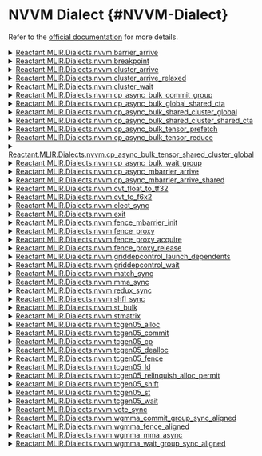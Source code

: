 


# NVVM Dialect {#NVVM-Dialect}

Refer to the [official documentation](https://mlir.llvm.org/docs/Dialects/NVVMDialect/) for more details.
<details class='jldocstring custom-block' >
<summary><a id='Reactant.MLIR.Dialects.nvvm.barrier_arrive' href='#Reactant.MLIR.Dialects.nvvm.barrier_arrive'><span class="jlbinding">Reactant.MLIR.Dialects.nvvm.barrier_arrive</span></a> <Badge type="info" class="jlObjectType jlFunction" text="Function" /></summary>



`barrier_arrive`

Thread that executes this op announces their arrival at the barrier with  given id and continue their execution.

The default barrier id is 0 that is similar to `nvvm.barrier` Op. When  `barrierId` is not present, the default barrier id is used. 

[For more information, see PTX ISA](https://docs.nvidia.com/cuda/parallel-thread-execution/index.html#parallel-synchronization-and-communication-instructions-bar)


<Badge type="info" class="source-link" text="source"><a href="https://github.com/EnzymeAD/Reactant.jl/blob/c1a1e1dc3b6985fead24f05e7d04139ed0a37df0/src/mlir/Dialects/Nvvm.jl#L35-L45" target="_blank" rel="noreferrer">source</a></Badge>

</details>

<details class='jldocstring custom-block' >
<summary><a id='Reactant.MLIR.Dialects.nvvm.breakpoint-Tuple{}' href='#Reactant.MLIR.Dialects.nvvm.breakpoint-Tuple{}'><span class="jlbinding">Reactant.MLIR.Dialects.nvvm.breakpoint</span></a> <Badge type="info" class="jlObjectType jlMethod" text="Method" /></summary>



`breakpoint`

Breakpoint suspends execution of the program for debugging. [For more information, see PTX ISA](https://docs.nvidia.com/cuda/parallel-thread-execution/index.html#miscellaneous-instructions-brkpt)


<Badge type="info" class="source-link" text="source"><a href="https://github.com/EnzymeAD/Reactant.jl/blob/c1a1e1dc3b6985fead24f05e7d04139ed0a37df0/src/mlir/Dialects/Nvvm.jl#L282-L287" target="_blank" rel="noreferrer">source</a></Badge>

</details>

<details class='jldocstring custom-block' >
<summary><a id='Reactant.MLIR.Dialects.nvvm.cluster_arrive-Tuple{}' href='#Reactant.MLIR.Dialects.nvvm.cluster_arrive-Tuple{}'><span class="jlbinding">Reactant.MLIR.Dialects.nvvm.cluster_arrive</span></a> <Badge type="info" class="jlObjectType jlMethod" text="Method" /></summary>



`cluster_arrive`

The `cluster.arrive` can be used by the threads within the cluster for synchronization and communication. The `cluster.arrive` instruction marks the warps&#39; arrival at the barrier without causing the executing thread to wait for other participating threads.

The `aligned` attribute, when provided, generates the .aligned version of the PTX instruction.

[For more information, see PTX ISA](https://docs.nvidia.com/cuda/parallel-thread-execution/index.html#parallel-synchronization-and-communication-instructions-barrier-cluster)


<Badge type="info" class="source-link" text="source"><a href="https://github.com/EnzymeAD/Reactant.jl/blob/c1a1e1dc3b6985fead24f05e7d04139ed0a37df0/src/mlir/Dialects/Nvvm.jl#L376-L386" target="_blank" rel="noreferrer">source</a></Badge>

</details>

<details class='jldocstring custom-block' >
<summary><a id='Reactant.MLIR.Dialects.nvvm.cluster_arrive_relaxed-Tuple{}' href='#Reactant.MLIR.Dialects.nvvm.cluster_arrive_relaxed-Tuple{}'><span class="jlbinding">Reactant.MLIR.Dialects.nvvm.cluster_arrive_relaxed</span></a> <Badge type="info" class="jlObjectType jlMethod" text="Method" /></summary>



`cluster_arrive_relaxed`

The `cluster.arrive` can be used by the threads within the cluster for synchronization and communication. The `cluster.arrive` instruction marks the warps&#39; arrival at the barrier without causing the executing thread to wait for other participating threads.

The `aligned` attribute, when provided, generates the .aligned version of the PTX instruction. The .relaxed qualifier on `cluster.arrive` specifies that there are no memory ordering and visibility guarantees provided for the memory accesses performed prior to `cluster.arrive`.

[For more information, see PTX ISA](https://docs.nvidia.com/cuda/parallel-thread-execution/index.html#parallel-synchronization-and-communication-instructions-barrier-cluster)


<Badge type="info" class="source-link" text="source"><a href="https://github.com/EnzymeAD/Reactant.jl/blob/c1a1e1dc3b6985fead24f05e7d04139ed0a37df0/src/mlir/Dialects/Nvvm.jl#L407-L420" target="_blank" rel="noreferrer">source</a></Badge>

</details>

<details class='jldocstring custom-block' >
<summary><a id='Reactant.MLIR.Dialects.nvvm.cluster_wait-Tuple{}' href='#Reactant.MLIR.Dialects.nvvm.cluster_wait-Tuple{}'><span class="jlbinding">Reactant.MLIR.Dialects.nvvm.cluster_wait</span></a> <Badge type="info" class="jlObjectType jlMethod" text="Method" /></summary>



`cluster_wait`

The `cluster.wait` causes the executing thread to wait for all non-exited threads of the cluster to perform `cluster.arrive`. The `aligned` attribute, when provided, generates the .aligned version of the PTX instruction.

[For more information, see PTX ISA](https://docs.nvidia.com/cuda/parallel-thread-execution/index.html#parallel-synchronization-and-communication-instructions-barrier-cluster)


<Badge type="info" class="source-link" text="source"><a href="https://github.com/EnzymeAD/Reactant.jl/blob/c1a1e1dc3b6985fead24f05e7d04139ed0a37df0/src/mlir/Dialects/Nvvm.jl#L661-L669" target="_blank" rel="noreferrer">source</a></Badge>

</details>

<details class='jldocstring custom-block' >
<summary><a id='Reactant.MLIR.Dialects.nvvm.cp_async_bulk_commit_group-Tuple{}' href='#Reactant.MLIR.Dialects.nvvm.cp_async_bulk_commit_group-Tuple{}'><span class="jlbinding">Reactant.MLIR.Dialects.nvvm.cp_async_bulk_commit_group</span></a> <Badge type="info" class="jlObjectType jlMethod" text="Method" /></summary>



`cp_async_bulk_commit_group`

This Op commits all prior initiated but uncommitted cp.async.bulk instructions into a cp.async.bulk-group.

[For more information, see PTX ISA](https://docs.nvidia.com/cuda/parallel-thread-execution/index.html#data-movement-and-conversion-instructions-cp-async-bulk-commit-group)


<Badge type="info" class="source-link" text="source"><a href="https://github.com/EnzymeAD/Reactant.jl/blob/c1a1e1dc3b6985fead24f05e7d04139ed0a37df0/src/mlir/Dialects/Nvvm.jl#L690-L697" target="_blank" rel="noreferrer">source</a></Badge>

</details>

<details class='jldocstring custom-block' >
<summary><a id='Reactant.MLIR.Dialects.nvvm.cp_async_bulk_global_shared_cta' href='#Reactant.MLIR.Dialects.nvvm.cp_async_bulk_global_shared_cta'><span class="jlbinding">Reactant.MLIR.Dialects.nvvm.cp_async_bulk_global_shared_cta</span></a> <Badge type="info" class="jlObjectType jlFunction" text="Function" /></summary>



`cp_async_bulk_global_shared_cta`

Initiates an asynchronous copy operation from Shared CTA memory to global memory.

The `l2CacheHint` operand is optional, and it is used to specify cache eviction policy that may be used during the memory access.

[For more information, see PTX ISA](https://docs.nvidia.com/cuda/parallel-thread-execution/index.html#data-movement-and-conversion-instructions-cp-async-bulk)


<Badge type="info" class="source-link" text="source"><a href="https://github.com/EnzymeAD/Reactant.jl/blob/c1a1e1dc3b6985fead24f05e7d04139ed0a37df0/src/mlir/Dialects/Nvvm.jl#L776-L786" target="_blank" rel="noreferrer">source</a></Badge>

</details>

<details class='jldocstring custom-block' >
<summary><a id='Reactant.MLIR.Dialects.nvvm.cp_async_bulk_shared_cluster_global' href='#Reactant.MLIR.Dialects.nvvm.cp_async_bulk_shared_cluster_global'><span class="jlbinding">Reactant.MLIR.Dialects.nvvm.cp_async_bulk_shared_cluster_global</span></a> <Badge type="info" class="jlObjectType jlFunction" text="Function" /></summary>



`cp_async_bulk_shared_cluster_global`

Initiates an asynchronous copy operation from global memory to cluster&#39;s shared memory.

The `multicastMask` operand is optional. When it is present, the Op copies data from global memory to shared memory of multiple CTAs in the cluster. Operand `multicastMask` specifies the destination CTAs in the cluster such that each bit position in the 16-bit `multicastMask` operand corresponds to the `nvvm.read.ptx.sreg.ctaid` of the destination CTA.

The `l2CacheHint` operand is optional, and it is used to specify cache eviction policy that may be used during the memory access.

[For more information, see PTX ISA](https://docs.nvidia.com/cuda/parallel-thread-execution/index.html#data-movement-and-conversion-instructions-cp-async-bulk)


<Badge type="info" class="source-link" text="source"><a href="https://github.com/EnzymeAD/Reactant.jl/blob/c1a1e1dc3b6985fead24f05e7d04139ed0a37df0/src/mlir/Dialects/Nvvm.jl#L717-L733" target="_blank" rel="noreferrer">source</a></Badge>

</details>

<details class='jldocstring custom-block' >
<summary><a id='Reactant.MLIR.Dialects.nvvm.cp_async_bulk_shared_cluster_shared_cta-NTuple{4, Reactant.MLIR.IR.Value}' href='#Reactant.MLIR.Dialects.nvvm.cp_async_bulk_shared_cluster_shared_cta-NTuple{4, Reactant.MLIR.IR.Value}'><span class="jlbinding">Reactant.MLIR.Dialects.nvvm.cp_async_bulk_shared_cluster_shared_cta</span></a> <Badge type="info" class="jlObjectType jlMethod" text="Method" /></summary>



`cp_async_bulk_shared_cluster_shared_cta`

Initiates an asynchronous copy operation from Shared CTA memory to Shared cluster memory.

[For more information, see PTX ISA](https://docs.nvidia.com/cuda/parallel-thread-execution/index.html#data-movement-and-conversion-instructions-cp-async-bulk)


<Badge type="info" class="source-link" text="source"><a href="https://github.com/EnzymeAD/Reactant.jl/blob/c1a1e1dc3b6985fead24f05e7d04139ed0a37df0/src/mlir/Dialects/Nvvm.jl#L813-L820" target="_blank" rel="noreferrer">source</a></Badge>

</details>

<details class='jldocstring custom-block' >
<summary><a id='Reactant.MLIR.Dialects.nvvm.cp_async_bulk_tensor_prefetch' href='#Reactant.MLIR.Dialects.nvvm.cp_async_bulk_tensor_prefetch'><span class="jlbinding">Reactant.MLIR.Dialects.nvvm.cp_async_bulk_tensor_prefetch</span></a> <Badge type="info" class="jlObjectType jlFunction" text="Function" /></summary>



`cp_async_bulk_tensor_prefetch`

Initiates an asynchronous prefetch operation on the tensor data from global memory to L2 cache.

The Op has two modes:
1. Tiled Mode: It&#39;s the default mode. The source multi-dimensional tensor
  

layout is preserved at the destination.
1. Im2col Mode: This mode is used when `im2colOffsets` operands are present.
  

the elements in the Bounding Box of the source tensor are rearranged into columns at the destination. In this mode, the tensor has to be at least 3-dimensional.

The `l2CacheHint` operand is optional, and it is used to specify cache eviction policy that may be used during the memory access.

[For more information, see PTX ISA](https://docs.nvidia.com/cuda/parallel-thread-execution/index.html#data-movement-and-conversion-instructions-cp-async-bulk-prefetch-tensor)


<Badge type="info" class="source-link" text="source"><a href="https://github.com/EnzymeAD/Reactant.jl/blob/c1a1e1dc3b6985fead24f05e7d04139ed0a37df0/src/mlir/Dialects/Nvvm.jl#L919-L938" target="_blank" rel="noreferrer">source</a></Badge>

</details>

<details class='jldocstring custom-block' >
<summary><a id='Reactant.MLIR.Dialects.nvvm.cp_async_bulk_tensor_reduce' href='#Reactant.MLIR.Dialects.nvvm.cp_async_bulk_tensor_reduce'><span class="jlbinding">Reactant.MLIR.Dialects.nvvm.cp_async_bulk_tensor_reduce</span></a> <Badge type="info" class="jlObjectType jlFunction" text="Function" /></summary>



`cp_async_bulk_tensor_reduce`

Initiates an asynchronous reduction operation of tensor data in global memory with tensor data in shared memory.

The `mode` attribute indicates whether the copy mode is tile or im2col. The `redOp` attribute specifies the reduction operations applied. The supported reduction operations are: {add, min, max, inc, dec, and, or, xor}

The `l2CacheHint` operand is optional, and it is used to specify cache eviction policy that may be used during the memory access.

[For more information, see PTX ISA](https://docs.nvidia.com/cuda/parallel-thread-execution/index.html#data-movement-and-conversion-instructions-cp-reduce-async-bulk-tensor)


<Badge type="info" class="source-link" text="source"><a href="https://github.com/EnzymeAD/Reactant.jl/blob/c1a1e1dc3b6985fead24f05e7d04139ed0a37df0/src/mlir/Dialects/Nvvm.jl#L971-L986" target="_blank" rel="noreferrer">source</a></Badge>

</details>

<details class='jldocstring custom-block' >
<summary><a id='Reactant.MLIR.Dialects.nvvm.cp_async_bulk_tensor_shared_cluster_global' href='#Reactant.MLIR.Dialects.nvvm.cp_async_bulk_tensor_shared_cluster_global'><span class="jlbinding">Reactant.MLIR.Dialects.nvvm.cp_async_bulk_tensor_shared_cluster_global</span></a> <Badge type="info" class="jlObjectType jlFunction" text="Function" /></summary>



`cp_async_bulk_tensor_shared_cluster_global`

Initiates an asynchronous copy operation on the tensor data from global  memory to shared memory. 

The Op operates has two load modes:
1. Tiled Mode: It&#39;s the default mode. The source multi-dimensional tensor 
  

layout is preserved at the destination. 
1. Im2col Mode: This mode is used when `im2colOffsets` operands are present.
  

the elements in the Bounding Box of the source tensor are rearranged into columns at the destination. In this mode, the tensor has to be at least  3-dimensional. 

The `multicastMask` operand is optional. When it is present, the Op copies data from global memory to shared memory of multiple CTAs in the cluster. Operand `multicastMask` specifies the destination CTAs in the cluster such  that each bit position in the 16-bit `multicastMask` operand corresponds to the `nvvm.read.ptx.sreg.ctaid` of the destination CTA.     

The `l2CacheHint` operand is optional, and it is used to specify cache  eviction policy that may be used during the memory access.

[For more information, see PTX ISA](https://docs.nvidia.com/cuda/parallel-thread-execution/index.html#data-movement-and-conversion-instructions-cp-async-bulk-tensor)


<Badge type="info" class="source-link" text="source"><a href="https://github.com/EnzymeAD/Reactant.jl/blob/c1a1e1dc3b6985fead24f05e7d04139ed0a37df0/src/mlir/Dialects/Nvvm.jl#L842-L867" target="_blank" rel="noreferrer">source</a></Badge>

</details>

<details class='jldocstring custom-block' >
<summary><a id='Reactant.MLIR.Dialects.nvvm.cp_async_bulk_wait_group-Tuple{}' href='#Reactant.MLIR.Dialects.nvvm.cp_async_bulk_wait_group-Tuple{}'><span class="jlbinding">Reactant.MLIR.Dialects.nvvm.cp_async_bulk_wait_group</span></a> <Badge type="info" class="jlObjectType jlMethod" text="Method" /></summary>



`cp_async_bulk_wait_group`

Op waits for completion of the most recent bulk async-groups.

The `$group` operand tells waiting has to be done until for $group or fewer of the most recent bulk async-groups. If `$group` is 0, the op wait until  all the most recent bulk async-groups have completed.

The `$read` indicates that the waiting has to be done until all the bulk  async operations in the specified bulk async-group have completed reading  from their source locations.

[For more information, see PTX ISA](https://docs.nvidia.com/cuda/parallel-thread-execution/index.html#data-movement-and-conversion-instructions-cp-async-bulk-wait-group)


<Badge type="info" class="source-link" text="source"><a href="https://github.com/EnzymeAD/Reactant.jl/blob/c1a1e1dc3b6985fead24f05e7d04139ed0a37df0/src/mlir/Dialects/Nvvm.jl#L1050-L1064" target="_blank" rel="noreferrer">source</a></Badge>

</details>

<details class='jldocstring custom-block' >
<summary><a id='Reactant.MLIR.Dialects.nvvm.cp_async_mbarrier_arrive-Tuple{Reactant.MLIR.IR.Value}' href='#Reactant.MLIR.Dialects.nvvm.cp_async_mbarrier_arrive-Tuple{Reactant.MLIR.IR.Value}'><span class="jlbinding">Reactant.MLIR.Dialects.nvvm.cp_async_mbarrier_arrive</span></a> <Badge type="info" class="jlObjectType jlMethod" text="Method" /></summary>



`cp_async_mbarrier_arrive`

The `cp.async.mbarrier.arrive` Op makes the mbarrier object track all prior cp.async operations initiated by the executing thread. The `addr` operand specifies the address of the mbarrier object in generic address space. The `noinc` attr impacts how the mbarrier&#39;s state is updated.

[For more information, see PTX ISA](https://docs.nvidia.com/cuda/parallel-thread-execution/index.html#parallel-synchronization-and-communication-instructions-cp-async-mbarrier-arrive)


<Badge type="info" class="source-link" text="source"><a href="https://github.com/EnzymeAD/Reactant.jl/blob/c1a1e1dc3b6985fead24f05e7d04139ed0a37df0/src/mlir/Dialects/Nvvm.jl#L1104-L1114" target="_blank" rel="noreferrer">source</a></Badge>

</details>

<details class='jldocstring custom-block' >
<summary><a id='Reactant.MLIR.Dialects.nvvm.cp_async_mbarrier_arrive_shared-Tuple{Reactant.MLIR.IR.Value}' href='#Reactant.MLIR.Dialects.nvvm.cp_async_mbarrier_arrive_shared-Tuple{Reactant.MLIR.IR.Value}'><span class="jlbinding">Reactant.MLIR.Dialects.nvvm.cp_async_mbarrier_arrive_shared</span></a> <Badge type="info" class="jlObjectType jlMethod" text="Method" /></summary>



`cp_async_mbarrier_arrive_shared`

The `cp.async.mbarrier.arrive.shared` Op makes the mbarrier object track all prior cp.async operations initiated by the executing thread. The `addr` operand specifies the address of the mbarrier object in shared memory. The `noinc` attr impacts how the mbarrier&#39;s state is updated. 

[For more information, see PTX ISA](https://docs.nvidia.com/cuda/parallel-thread-execution/index.html#parallel-synchronization-and-communication-instructions-cp-async-mbarrier-arrive)


<Badge type="info" class="source-link" text="source"><a href="https://github.com/EnzymeAD/Reactant.jl/blob/c1a1e1dc3b6985fead24f05e7d04139ed0a37df0/src/mlir/Dialects/Nvvm.jl#L1135-L1145" target="_blank" rel="noreferrer">source</a></Badge>

</details>

<details class='jldocstring custom-block' >
<summary><a id='Reactant.MLIR.Dialects.nvvm.cvt_float_to_tf32-Tuple{Reactant.MLIR.IR.Value}' href='#Reactant.MLIR.Dialects.nvvm.cvt_float_to_tf32-Tuple{Reactant.MLIR.IR.Value}'><span class="jlbinding">Reactant.MLIR.Dialects.nvvm.cvt_float_to_tf32</span></a> <Badge type="info" class="jlObjectType jlMethod" text="Method" /></summary>



`cvt_float_to_tf32`

This Op converts the given f32 input to tf32. The result `res` is represented as an i32 type. The `relu` attribute, when set, lowers to the &#39;.relu&#39; variant of the cvt instruction. The `rnd` and `sat` attributes specify the the rounding and saturation modes respectively.

[For more information, see PTX ISA](https://docs.nvidia.com/cuda/parallel-thread-execution/index.html#data-movement-and-conversion-instructions-cvt)


<Badge type="info" class="source-link" text="source"><a href="https://github.com/EnzymeAD/Reactant.jl/blob/c1a1e1dc3b6985fead24f05e7d04139ed0a37df0/src/mlir/Dialects/Nvvm.jl#L1214-L1224" target="_blank" rel="noreferrer">source</a></Badge>

</details>

<details class='jldocstring custom-block' >
<summary><a id='Reactant.MLIR.Dialects.nvvm.cvt_to_f6x2-Tuple{Reactant.MLIR.IR.Value, Reactant.MLIR.IR.Value}' href='#Reactant.MLIR.Dialects.nvvm.cvt_to_f6x2-Tuple{Reactant.MLIR.IR.Value, Reactant.MLIR.IR.Value}'><span class="jlbinding">Reactant.MLIR.Dialects.nvvm.cvt_to_f6x2</span></a> <Badge type="info" class="jlObjectType jlMethod" text="Method" /></summary>



`cvt_to_f6x2`

This Op converts each of the given float inputs to the specified fp6 type. The result `dst` is represented either as an i16 type or as a vector of two i8 types. If `dst` is returned as an i16 type, the converted values are packed such  that the value converted from `a` is stored in the upper 8 bits of `dst`  with 2 MSB bits padded with zeros and the value converted from `b` is  stored in the lower 8 bits of `dst` with 2 MSB bits padded with zeros. If `dst` is returned as a vector type, each converted value is stored as an  i8 element in the vector. The `relu` attribute, when set, lowers to the &#39;.relu&#39; variant of the cvt instruction.

[For more information, see PTX ISA](https://docs.nvidia.com/cuda/parallel-thread-execution/index.html#data-movement-and-conversion-instructions-cvt)


<Badge type="info" class="source-link" text="source"><a href="https://github.com/EnzymeAD/Reactant.jl/blob/c1a1e1dc3b6985fead24f05e7d04139ed0a37df0/src/mlir/Dialects/Nvvm.jl#L1249-L1265" target="_blank" rel="noreferrer">source</a></Badge>

</details>

<details class='jldocstring custom-block' >
<summary><a id='Reactant.MLIR.Dialects.nvvm.elect_sync-Tuple{}' href='#Reactant.MLIR.Dialects.nvvm.elect_sync-Tuple{}'><span class="jlbinding">Reactant.MLIR.Dialects.nvvm.elect_sync</span></a> <Badge type="info" class="jlObjectType jlMethod" text="Method" /></summary>



`elect_sync`

The `elect.sync` instruction elects one predicated active leader thread from among a set of threads specified in membermask. The membermask is set to `0xFFFFFFFF` for the current version of this Op. The predicate result is set to `True` for the leader thread, and `False` for all other threads.

[For more information, see PTX ISA](https://docs.nvidia.com/cuda/parallel-thread-execution/index.html#parallel-synchronization-and-communication-instructions-elect-sync)


<Badge type="info" class="source-link" text="source"><a href="https://github.com/EnzymeAD/Reactant.jl/blob/c1a1e1dc3b6985fead24f05e7d04139ed0a37df0/src/mlir/Dialects/Nvvm.jl#L1288-L1298" target="_blank" rel="noreferrer">source</a></Badge>

</details>

<details class='jldocstring custom-block' >
<summary><a id='Reactant.MLIR.Dialects.nvvm.exit-Tuple{}' href='#Reactant.MLIR.Dialects.nvvm.exit-Tuple{}'><span class="jlbinding">Reactant.MLIR.Dialects.nvvm.exit</span></a> <Badge type="info" class="jlObjectType jlMethod" text="Method" /></summary>



`exit`

Ends execution of a thread. [For more information, see PTX ISA](https://docs.nvidia.com/cuda/parallel-thread-execution/index.html#control-flow-instructions-exit)


<Badge type="info" class="source-link" text="source"><a href="https://github.com/EnzymeAD/Reactant.jl/blob/c1a1e1dc3b6985fead24f05e7d04139ed0a37df0/src/mlir/Dialects/Nvvm.jl#L1926-L1931" target="_blank" rel="noreferrer">source</a></Badge>

</details>

<details class='jldocstring custom-block' >
<summary><a id='Reactant.MLIR.Dialects.nvvm.fence_mbarrier_init-Tuple{}' href='#Reactant.MLIR.Dialects.nvvm.fence_mbarrier_init-Tuple{}'><span class="jlbinding">Reactant.MLIR.Dialects.nvvm.fence_mbarrier_init</span></a> <Badge type="info" class="jlObjectType jlMethod" text="Method" /></summary>



`fence_mbarrier_init`

Fence operation that applies on the prior nvvm.mbarrier.init

[For more information, see PTX ISA](https://docs.nvidia.com/cuda/parallel-thread-execution/index.html#parallel-synchronization-and-communication-instructions-membar)


<Badge type="info" class="source-link" text="source"><a href="https://github.com/EnzymeAD/Reactant.jl/blob/c1a1e1dc3b6985fead24f05e7d04139ed0a37df0/src/mlir/Dialects/Nvvm.jl#L1951-L1957" target="_blank" rel="noreferrer">source</a></Badge>

</details>

<details class='jldocstring custom-block' >
<summary><a id='Reactant.MLIR.Dialects.nvvm.fence_proxy-Tuple{}' href='#Reactant.MLIR.Dialects.nvvm.fence_proxy-Tuple{}'><span class="jlbinding">Reactant.MLIR.Dialects.nvvm.fence_proxy</span></a> <Badge type="info" class="jlObjectType jlMethod" text="Method" /></summary>



`fence_proxy`

Fence operation with proxy to establish an ordering between memory accesses that may happen through different proxies.

[For more information, see PTX ISA](https://docs.nvidia.com/cuda/parallel-thread-execution/index.html#parallel-synchronization-and-communication-instructions-membar)


<Badge type="info" class="source-link" text="source"><a href="https://github.com/EnzymeAD/Reactant.jl/blob/c1a1e1dc3b6985fead24f05e7d04139ed0a37df0/src/mlir/Dialects/Nvvm.jl#L2016-L2023" target="_blank" rel="noreferrer">source</a></Badge>

</details>

<details class='jldocstring custom-block' >
<summary><a id='Reactant.MLIR.Dialects.nvvm.fence_proxy_acquire-Tuple{Reactant.MLIR.IR.Value, Reactant.MLIR.IR.Value}' href='#Reactant.MLIR.Dialects.nvvm.fence_proxy_acquire-Tuple{Reactant.MLIR.IR.Value, Reactant.MLIR.IR.Value}'><span class="jlbinding">Reactant.MLIR.Dialects.nvvm.fence_proxy_acquire</span></a> <Badge type="info" class="jlObjectType jlMethod" text="Method" /></summary>



`fence_proxy_acquire`

`fence.proxy.acquire` is a uni-directional fence used to establish ordering between a prior memory access performed via the generic proxy and a subsequent memory access performed via the tensormap proxy

The address operand `addr` and the operand `size` together specify the memory range `[addr, addr+size)` on which the ordering guarantees on the memory accesses across the proxies is to be provided. The only supported value for the `size` operand is 128 and must be an immediate. Generic Addressing is used unconditionally, and the address specified by the operand `addr` must fall within the `.global` state space. Otherwise, the behavior is undefined

[For more information, see PTX ISA](https://docs.nvidia.com/cuda/parallel-thread-execution/index.html#parallel-synchronization-and-communication-instructions-membar)


<Badge type="info" class="source-link" text="source"><a href="https://github.com/EnzymeAD/Reactant.jl/blob/c1a1e1dc3b6985fead24f05e7d04139ed0a37df0/src/mlir/Dialects/Nvvm.jl#L1977-L1992" target="_blank" rel="noreferrer">source</a></Badge>

</details>

<details class='jldocstring custom-block' >
<summary><a id='Reactant.MLIR.Dialects.nvvm.fence_proxy_release-Tuple{}' href='#Reactant.MLIR.Dialects.nvvm.fence_proxy_release-Tuple{}'><span class="jlbinding">Reactant.MLIR.Dialects.nvvm.fence_proxy_release</span></a> <Badge type="info" class="jlObjectType jlMethod" text="Method" /></summary>



`fence_proxy_release`

`fence.proxy.release` is a uni-directional fence used to establish ordering between a prior memory access performed via the generic proxy and a subsequent memory access performed via the tensormap proxy. `fence.proxy.release` operation can form a release sequence that synchronizes with an acquire sequence that contains the fence.proxy.acquire proxy fence operation

[For more information, see PTX ISA](https://docs.nvidia.com/cuda/parallel-thread-execution/index.html#parallel-synchronization-and-communication-instructions-membar)


<Badge type="info" class="source-link" text="source"><a href="https://github.com/EnzymeAD/Reactant.jl/blob/c1a1e1dc3b6985fead24f05e7d04139ed0a37df0/src/mlir/Dialects/Nvvm.jl#L2044-L2054" target="_blank" rel="noreferrer">source</a></Badge>

</details>

<details class='jldocstring custom-block' >
<summary><a id='Reactant.MLIR.Dialects.nvvm.griddepcontrol_launch_dependents-Tuple{}' href='#Reactant.MLIR.Dialects.nvvm.griddepcontrol_launch_dependents-Tuple{}'><span class="jlbinding">Reactant.MLIR.Dialects.nvvm.griddepcontrol_launch_dependents</span></a> <Badge type="info" class="jlObjectType jlMethod" text="Method" /></summary>



`griddepcontrol_launch_dependents`

Signals that specific dependents the runtime system designated to react to  this instruction can be scheduled as soon as all other CTAs in the grid  issue the same instruction or have completed.

[For more information, see PTX ISA](https://docs.nvidia.com/cuda/parallel-thread-execution/#parallel-synchronization-and-communication-instructions-griddepcontrol)


<Badge type="info" class="source-link" text="source"><a href="https://github.com/EnzymeAD/Reactant.jl/blob/c1a1e1dc3b6985fead24f05e7d04139ed0a37df0/src/mlir/Dialects/Nvvm.jl#L2196-L2205" target="_blank" rel="noreferrer">source</a></Badge>

</details>

<details class='jldocstring custom-block' >
<summary><a id='Reactant.MLIR.Dialects.nvvm.griddepcontrol_wait-Tuple{}' href='#Reactant.MLIR.Dialects.nvvm.griddepcontrol_wait-Tuple{}'><span class="jlbinding">Reactant.MLIR.Dialects.nvvm.griddepcontrol_wait</span></a> <Badge type="info" class="jlObjectType jlMethod" text="Method" /></summary>



`griddepcontrol_wait`

Causes the executing thread to wait until all prerequisite grids in flight  have completed and all the memory operations from the prerequisite grids  are performed and made visible to the current grid.

[For more information, see PTX ISA](https://docs.nvidia.com/cuda/parallel-thread-execution/#parallel-synchronization-and-communication-instructions-griddepcontrol)


<Badge type="info" class="source-link" text="source"><a href="https://github.com/EnzymeAD/Reactant.jl/blob/c1a1e1dc3b6985fead24f05e7d04139ed0a37df0/src/mlir/Dialects/Nvvm.jl#L2225-L2234" target="_blank" rel="noreferrer">source</a></Badge>

</details>

<details class='jldocstring custom-block' >
<summary><a id='Reactant.MLIR.Dialects.nvvm.match_sync-Tuple{Reactant.MLIR.IR.Value, Reactant.MLIR.IR.Value}' href='#Reactant.MLIR.Dialects.nvvm.match_sync-Tuple{Reactant.MLIR.IR.Value, Reactant.MLIR.IR.Value}'><span class="jlbinding">Reactant.MLIR.Dialects.nvvm.match_sync</span></a> <Badge type="info" class="jlObjectType jlMethod" text="Method" /></summary>



`match_sync`

The `match.sync` op performs broadcast and compare of operand `val` across  all non-exited threads in `thread_mask` and returns a mask depending on the  kind and an optional predicate.

The matching operation kinds are:
- `any`: Returns a mask corresponding to the non-exited threads in the 
  

`thread_mask` that have the same value of operand `val`.
- `all`: Returns a mask and a predicate. If all non-exited threads in the 
  

`thread_mask` have the same value of operand `val`, the predicate is set to  true and the mask corresponds to the non-exited threads in the  `thread_mask`. Otherwise, the predicate is set to false and the mask is 0.

[For more information, see PTX ISA](https://docs.nvidia.com/cuda/parallel-thread-execution/#parallel-synchronization-and-communication-instructions-match-sync)


<Badge type="info" class="source-link" text="source"><a href="https://github.com/EnzymeAD/Reactant.jl/blob/c1a1e1dc3b6985fead24f05e7d04139ed0a37df0/src/mlir/Dialects/Nvvm.jl#L2703-L2719" target="_blank" rel="noreferrer">source</a></Badge>

</details>

<details class='jldocstring custom-block' >
<summary><a id='Reactant.MLIR.Dialects.nvvm.mma_sync-Tuple{Vector{Reactant.MLIR.IR.Value}, Vector{Reactant.MLIR.IR.Value}, Vector{Reactant.MLIR.IR.Value}}' href='#Reactant.MLIR.Dialects.nvvm.mma_sync-Tuple{Vector{Reactant.MLIR.IR.Value}, Vector{Reactant.MLIR.IR.Value}, Vector{Reactant.MLIR.IR.Value}}'><span class="jlbinding">Reactant.MLIR.Dialects.nvvm.mma_sync</span></a> <Badge type="info" class="jlObjectType jlMethod" text="Method" /></summary>



`mma_sync`

The `nvvm.mma.sync` operation collectively performs the operation `D = matmul(A, B) + C` using all threads in a warp.

All the threads in the warp must execute the same `mma.sync` operation.

For each possible multiplicand PTX data type, there are one or more possible instruction shapes given as &quot;mMnNkK&quot;. The below table describes the posssibilities as well as the types required for the operands. Note that the data type for C (the accumulator) and D (the result) can vary independently when there are multiple possibilities in the &quot;C/D Type&quot; column.

When an optional attribute cannot be immediately inferred from the types of the operands and the result during parsing or validation, an error will be raised.

`b1Op` is only relevant when the binary (b1) type is given to `multiplicandDataType`. It specifies how the multiply-and-acumulate is performed and is either `xor_popc` or `and_poc`. The default is `xor_popc`.

`intOverflowBehavior` is only relevant when the `multiplicandType` attribute is one of `u8, s8, u4, s4`, this attribute describes how overflow is handled in the accumulator. When the attribute is `satfinite`, the accumulator values are clamped in the int32 range on overflow. This is the default behavior. Alternatively, accumulator behavior `wrapped` can also be specified, in which case overflow wraps from one end of the range to the other.

`layoutA` and `layoutB` are required and should generally be set to `#nvvm.mma_layout<row>` and `#nvvm.mma_layout<col>` respectively, but other combinations are possible for certain layouts according to the table below.

```
| A/B Type | Shape     | ALayout | BLayout | A Type   | B Type   | C/D Type          |
|----------|-----------|---------|---------|----------|----------|-------------------|
| f64      | .m8n8k4   | row     | col     | 1x f64   | 1x f64   | 2x f64            |
| f16      | .m8n8k4   | row/col | row/col | 2x f16x2 | 2x f16x2 | 4x f16x2 or 8xf32 |
|          | .m16n8k8  | row     | col     | 2x f16x2 | 1x f16x2 | 2x f16x2 or 4 f32 |
|          | .m16n8k16 | row     | col     | 4x f16x2 | 2x f16x2 | 2x f16x2 or 4 f32 |
| bf16     | .m16n8k8  | row     | col     | 2x i32   | 1x i32   | 4x f32            |
|          | .m16n8k16 | row     | col     | 4x i32   | 2x i32   | 4x f32            |
| tf32     | .m16n8k4  | row     | col     | 2x i32   | 1x i32   | 4x f32            |
|          | .m16n8k8  | row     | col     | 4x i32   | 2x i32   | 2x f16x2 or 4 f32 |
| u8/s8    | .m8n8k16  | row     | col     | 1x i32   | 1x i32   | 2x i32            |
|          | .m16n8k16 | row     | col     | 2x i32   | 1x i32   | 4x i32            |
|          | .m16n8k32 | row     | col     | 4x i32   | 2x i32   | 4x i32            |
| u4/s4    | .m8n8k32  | row     | col     | 1x i32   | 1x i32   | 2x i32            |
|          | m16n8k32  | row     | col     | 2x i32   | 1x i32   | 4x i32            |
|          | m16n8k64  | row     | col     | 4x i32   | 2x i32   | 4x i32            |
| b1       | m8n8k128  | row     | col     | 1x i32   | 1x i32   | 2x i32            |
|          | m16n8k128 | row     | col     | 2x i32   | 1x i32   | 4x i32            |
```


**Example**

```mlir

%128 = nvvm.mma.sync A[%120, %121, %122, %123]
                     B[%124, %125]
                     C[%126, %127]
                     {layoutA = #nvvm.mma_layout<row>,
                      layoutB = #nvvm.mma_layout<col>,
                      shape = {k = 16 : i32, m = 16 : i32, n = 8 : i32}}
    : (vector<2xf16>, vector<2xf16>, vector<2xf16>)
       -> !llvm.struct<(vector<2xf16>, vector<2xf16>)>
```



<Badge type="info" class="source-link" text="source"><a href="https://github.com/EnzymeAD/Reactant.jl/blob/c1a1e1dc3b6985fead24f05e7d04139ed0a37df0/src/mlir/Dialects/Nvvm.jl#L2739-L2806" target="_blank" rel="noreferrer">source</a></Badge>

</details>

<details class='jldocstring custom-block' >
<summary><a id='Reactant.MLIR.Dialects.nvvm.redux_sync-Tuple{Reactant.MLIR.IR.Value, Reactant.MLIR.IR.Value}' href='#Reactant.MLIR.Dialects.nvvm.redux_sync-Tuple{Reactant.MLIR.IR.Value, Reactant.MLIR.IR.Value}'><span class="jlbinding">Reactant.MLIR.Dialects.nvvm.redux_sync</span></a> <Badge type="info" class="jlObjectType jlMethod" text="Method" /></summary>



`redux_sync`

`redux.sync` performs a reduction operation `kind` of the 32 bit source  register across all non-exited threads in the membermask.

The `abs` and `nan` attributes can be used in the case of f32 input type,  where the `abs` attribute causes the absolute value of the input to be used  in the reduction operation, and the `nan` attribute causes the reduction  operation to return NaN if any of the inputs to participating threads are  NaN.

[For more information, see PTX ISA](https://docs.nvidia.com/cuda/parallel-thread-execution/#parallel-synchronization-and-communication-instructions-redux-sync)


<Badge type="info" class="source-link" text="source"><a href="https://github.com/EnzymeAD/Reactant.jl/blob/c1a1e1dc3b6985fead24f05e7d04139ed0a37df0/src/mlir/Dialects/Nvvm.jl#L2895-L2908" target="_blank" rel="noreferrer">source</a></Badge>

</details>

<details class='jldocstring custom-block' >
<summary><a id='Reactant.MLIR.Dialects.nvvm.shfl_sync-NTuple{4, Reactant.MLIR.IR.Value}' href='#Reactant.MLIR.Dialects.nvvm.shfl_sync-NTuple{4, Reactant.MLIR.IR.Value}'><span class="jlbinding">Reactant.MLIR.Dialects.nvvm.shfl_sync</span></a> <Badge type="info" class="jlObjectType jlMethod" text="Method" /></summary>



`shfl_sync`

The `shfl.sync` Op implements data shuffle within threads of a warp. The `thread_mask` denotes the threads participating in the Op where the bit position corresponds to a particular thread’s laneid. The `offset` specifies a source lane or source lane offset (depending on `kind`). The `val` is the input value to be copied from the source. The `mask_and_clamp` contains two packed values specifying a mask for logically splitting warps into sub-segments and an upper bound for clamping the source lane index.

[For more information, see PTX ISA](https://docs.nvidia.com/cuda/parallel-thread-execution/#data-movement-and-conversion-instructions-shfl-sync)


<Badge type="info" class="source-link" text="source"><a href="https://github.com/EnzymeAD/Reactant.jl/blob/c1a1e1dc3b6985fead24f05e7d04139ed0a37df0/src/mlir/Dialects/Nvvm.jl#L2959-L2972" target="_blank" rel="noreferrer">source</a></Badge>

</details>

<details class='jldocstring custom-block' >
<summary><a id='Reactant.MLIR.Dialects.nvvm.st_bulk-Tuple{Reactant.MLIR.IR.Value, Reactant.MLIR.IR.Value}' href='#Reactant.MLIR.Dialects.nvvm.st_bulk-Tuple{Reactant.MLIR.IR.Value, Reactant.MLIR.IR.Value}'><span class="jlbinding">Reactant.MLIR.Dialects.nvvm.st_bulk</span></a> <Badge type="info" class="jlObjectType jlMethod" text="Method" /></summary>



`st_bulk`

Initializes a region of shared memory at the address given by `addr`. The `size` operand specifies the number of bytes to initialize and must be  a multiple of 8. The `initVal` operand specifies the value to initialize the memory to. The  only supported value is 0.

[For more information, see PTX ISA](https://docs.nvidia.com/cuda/parallel-thread-execution/#data-movement-and-conversion-instructions-st-bulk)


<Badge type="info" class="source-link" text="source"><a href="https://github.com/EnzymeAD/Reactant.jl/blob/c1a1e1dc3b6985fead24f05e7d04139ed0a37df0/src/mlir/Dialects/Nvvm.jl#L307-L317" target="_blank" rel="noreferrer">source</a></Badge>

</details>

<details class='jldocstring custom-block' >
<summary><a id='Reactant.MLIR.Dialects.nvvm.stmatrix-Tuple{Reactant.MLIR.IR.Value, Vector{Reactant.MLIR.IR.Value}}' href='#Reactant.MLIR.Dialects.nvvm.stmatrix-Tuple{Reactant.MLIR.IR.Value, Vector{Reactant.MLIR.IR.Value}}'><span class="jlbinding">Reactant.MLIR.Dialects.nvvm.stmatrix</span></a> <Badge type="info" class="jlObjectType jlMethod" text="Method" /></summary>



`stmatrix`

Collectively store one or more matrices across all threads in a warp to the location indicated by the address operand ptr in shared memory.

[For more information, see PTX ISA](https://docs.nvidia.com/cuda/parallel-thread-execution/index.html#warp-level-matrix-store-instruction-stmatrix)


<Badge type="info" class="source-link" text="source"><a href="https://github.com/EnzymeAD/Reactant.jl/blob/c1a1e1dc3b6985fead24f05e7d04139ed0a37df0/src/mlir/Dialects/Nvvm.jl#L3045-L3052" target="_blank" rel="noreferrer">source</a></Badge>

</details>

<details class='jldocstring custom-block' >
<summary><a id='Reactant.MLIR.Dialects.nvvm.tcgen05_alloc-Tuple{Reactant.MLIR.IR.Value, Reactant.MLIR.IR.Value}' href='#Reactant.MLIR.Dialects.nvvm.tcgen05_alloc-Tuple{Reactant.MLIR.IR.Value, Reactant.MLIR.IR.Value}'><span class="jlbinding">Reactant.MLIR.Dialects.nvvm.tcgen05_alloc</span></a> <Badge type="info" class="jlObjectType jlMethod" text="Method" /></summary>



`tcgen05_alloc`

The `tcgen05.alloc` Op allocates tensor core memory for the amount specified by `nCols` and writes the destination address to the `addr` argument. The `nCols` operand specifies the number of columns to be allocated and it must be a power-of-two. [For more information, see PTX ISA](https://docs.nvidia.com/cuda/parallel-thread-execution/#tcgen05-memory-alloc-manage-instructions)


<Badge type="info" class="source-link" text="source"><a href="https://github.com/EnzymeAD/Reactant.jl/blob/c1a1e1dc3b6985fead24f05e7d04139ed0a37df0/src/mlir/Dialects/Nvvm.jl#L3091-L3099" target="_blank" rel="noreferrer">source</a></Badge>

</details>

<details class='jldocstring custom-block' >
<summary><a id='Reactant.MLIR.Dialects.nvvm.tcgen05_commit' href='#Reactant.MLIR.Dialects.nvvm.tcgen05_commit'><span class="jlbinding">Reactant.MLIR.Dialects.nvvm.tcgen05_commit</span></a> <Badge type="info" class="jlObjectType jlFunction" text="Function" /></summary>



`tcgen05_commit`

The `tcgen05.commit` makes the mbarrier object, specified by the operand `addr`, track the completion of all the prior async-tcgen05 operations initiated by the executing thread. The multicast variants allow signaling on the mbarrier objects of multiple CTAs within the cluster. Operand `multicastMask`, when present, specifies the destination CTAs in the cluster such that each bit position in the 16-bit `multicastMask` operand corresponds to the `nvvm.read.ptx.sreg.ctaid` of the destination CTA. [For more information, see PTX ISA](https://docs.nvidia.com/cuda/parallel-thread-execution/#tcgen-async-sync-operations-commit)


<Badge type="info" class="source-link" text="source"><a href="https://github.com/EnzymeAD/Reactant.jl/blob/c1a1e1dc3b6985fead24f05e7d04139ed0a37df0/src/mlir/Dialects/Nvvm.jl#L3120-L3132" target="_blank" rel="noreferrer">source</a></Badge>

</details>

<details class='jldocstring custom-block' >
<summary><a id='Reactant.MLIR.Dialects.nvvm.tcgen05_cp-Tuple{Reactant.MLIR.IR.Value, Reactant.MLIR.IR.Value}' href='#Reactant.MLIR.Dialects.nvvm.tcgen05_cp-Tuple{Reactant.MLIR.IR.Value, Reactant.MLIR.IR.Value}'><span class="jlbinding">Reactant.MLIR.Dialects.nvvm.tcgen05_cp</span></a> <Badge type="info" class="jlObjectType jlMethod" text="Method" /></summary>



`tcgen05_cp`

Instruction tcgen05.cp initiates an asynchronous copy operation from shared memory to the location specified by the address operand `taddr` in the Tensor Memory. The 64-bit register operand `smem_desc` specifies the matrix descriptor representing the source matrix in the shared memory that needs to be copied.

**Example**

```mlir
  nvvm.tcgen05.cp %taddr, %smem_desc {
    group = #nvvm.tcgen05_group<cta_2>,
    shape = #nvvm.tcgen05_cp_shape<shape_64x128b>,
    multicast = #nvvm.tcgen05_cp_multicast<warpx2_01_23>,
    srcFormat = #nvvm.tcgen05_cp_src_fmt<b6x16_p32>
  }
```


[For more information, see PTX ISA](https://docs.nvidia.com/cuda/parallel-thread-execution/#tensorcore-5th-generation-instructions-tcgen05-cp)


<Badge type="info" class="source-link" text="source"><a href="https://github.com/EnzymeAD/Reactant.jl/blob/c1a1e1dc3b6985fead24f05e7d04139ed0a37df0/src/mlir/Dialects/Nvvm.jl#L3159-L3178" target="_blank" rel="noreferrer">source</a></Badge>

</details>

<details class='jldocstring custom-block' >
<summary><a id='Reactant.MLIR.Dialects.nvvm.tcgen05_dealloc-Tuple{Reactant.MLIR.IR.Value, Reactant.MLIR.IR.Value}' href='#Reactant.MLIR.Dialects.nvvm.tcgen05_dealloc-Tuple{Reactant.MLIR.IR.Value, Reactant.MLIR.IR.Value}'><span class="jlbinding">Reactant.MLIR.Dialects.nvvm.tcgen05_dealloc</span></a> <Badge type="info" class="jlObjectType jlMethod" text="Method" /></summary>



`tcgen05_dealloc`

The `tcgen05.dealloc` Op de-allocates the tensor core memory specified by `tmemAddr`, which must be from a previous tensor memory allocation. The `nCols` operand specifies the number of columns to be de-allocated, and it must be a power-of-two. [For more information, see PTX ISA](https://docs.nvidia.com/cuda/parallel-thread-execution/#tcgen05-memory-alloc-manage-instructions)


<Badge type="info" class="source-link" text="source"><a href="https://github.com/EnzymeAD/Reactant.jl/blob/c1a1e1dc3b6985fead24f05e7d04139ed0a37df0/src/mlir/Dialects/Nvvm.jl#L3209-L3217" target="_blank" rel="noreferrer">source</a></Badge>

</details>

<details class='jldocstring custom-block' >
<summary><a id='Reactant.MLIR.Dialects.nvvm.tcgen05_fence-Tuple{}' href='#Reactant.MLIR.Dialects.nvvm.tcgen05_fence-Tuple{}'><span class="jlbinding">Reactant.MLIR.Dialects.nvvm.tcgen05_fence</span></a> <Badge type="info" class="jlObjectType jlMethod" text="Method" /></summary>



`tcgen05_fence`

The `tcgen05.fence<before>` orders all prior async tcgen05 operations with respect to the subsequent tcgen05 and execution ordering operations. The `tcgen05.fence<after>` orders all subsequent async tcgen05 operations with respect to the prior tcgen05 and execution ordering operations.

[For more information, see PTX ISA](https://docs.nvidia.com/cuda/parallel-thread-execution/#tensorcore-5th-generation-instructions-tcgen05-fence)


<Badge type="info" class="source-link" text="source"><a href="https://github.com/EnzymeAD/Reactant.jl/blob/c1a1e1dc3b6985fead24f05e7d04139ed0a37df0/src/mlir/Dialects/Nvvm.jl#L3238-L3247" target="_blank" rel="noreferrer">source</a></Badge>

</details>

<details class='jldocstring custom-block' >
<summary><a id='Reactant.MLIR.Dialects.nvvm.tcgen05_ld' href='#Reactant.MLIR.Dialects.nvvm.tcgen05_ld'><span class="jlbinding">Reactant.MLIR.Dialects.nvvm.tcgen05_ld</span></a> <Badge type="info" class="jlObjectType jlFunction" text="Function" /></summary>



`tcgen05_ld`

Instruction `tcgen05.ld` asynchronously loads data from the Tensor Memory at the location specified by the 32-bit address operand `tmemAddr` into the destination register `res`, collectively across all threads of the warps.

The `shape` and the `num` attribute together determines the total dimension of the data which is loaded from the Tensor Memory. The `shape` attribute indicates the base dimension of data to be accessed as described in the Data Movement Shape. The `num` attribute indicates the repeat factor on the base dimension resulting in the total dimension of the data that is accessed.

The shape `16x32bx2` performs two accesses into Tensor Memory of the shape `16x32b`. The base address of the first access is specified by `tmemAddr` and the base address of the second access is specified by `tmemAddr + offset`, where `offset` is an immediate argument.

The unit attribute `pack` can be used to pack two 16-bit elements from adjacent columns into a single 32-bit element during the load.

The following table describes the size of the vector for various combinations of `num` and `shape` attributes |=====================================================================| | num/shape      |     16x32bx2/16x64b/32x32b |  16x128b   | 16x256b  | |=====================================================================| | x1             |          1                 |    2       |    4     | | x2             |          2                 |    4       |    8     | | x4             |          4                 |    8       |    16    | | x8             |          8                 |    16      |    32    | | x16            |          16                |    32      |    64    | | x32            |          32                |    64      |    128   | | x64            |          64                |    128     |    NA    | | x128           |          128               |    NA      |    NA    | |=====================================================================|

**Example**

```mlir
  nvvm.tcgen05.ld %tmemAddr, %offset pack {
    shape = #nvvm.tcgen05_ldst_shape<shape_16x32bx2>,
  } : <2xi32>
```


[For more information, see PTX ISA](https://docs.nvidia.com/cuda/parallel-thread-execution/#tcgen05-instructions-tcgen05-st)


<Badge type="info" class="source-link" text="source"><a href="https://github.com/EnzymeAD/Reactant.jl/blob/c1a1e1dc3b6985fead24f05e7d04139ed0a37df0/src/mlir/Dialects/Nvvm.jl#L3267-L3312" target="_blank" rel="noreferrer">source</a></Badge>

</details>

<details class='jldocstring custom-block' >
<summary><a id='Reactant.MLIR.Dialects.nvvm.tcgen05_relinquish_alloc_permit-Tuple{}' href='#Reactant.MLIR.Dialects.nvvm.tcgen05_relinquish_alloc_permit-Tuple{}'><span class="jlbinding">Reactant.MLIR.Dialects.nvvm.tcgen05_relinquish_alloc_permit</span></a> <Badge type="info" class="jlObjectType jlMethod" text="Method" /></summary>



`tcgen05_relinquish_alloc_permit`

The `tcgen05.relinquish_alloc_permit` Op specifies that the CTA of the executing thread is relinquishing the right to allocate Tensor Memory. So, it is illegal for a CTA to perform `tcgen05.alloc` after any of its constituent threads execute `tcgen05.relinquish_alloc_permit`. [For more information, see PTX ISA](https://docs.nvidia.com/cuda/parallel-thread-execution/#tcgen05-memory-alloc-manage-instructions)


<Badge type="info" class="source-link" text="source"><a href="https://github.com/EnzymeAD/Reactant.jl/blob/c1a1e1dc3b6985fead24f05e7d04139ed0a37df0/src/mlir/Dialects/Nvvm.jl#L3341-L3349" target="_blank" rel="noreferrer">source</a></Badge>

</details>

<details class='jldocstring custom-block' >
<summary><a id='Reactant.MLIR.Dialects.nvvm.tcgen05_shift-Tuple{Reactant.MLIR.IR.Value}' href='#Reactant.MLIR.Dialects.nvvm.tcgen05_shift-Tuple{Reactant.MLIR.IR.Value}'><span class="jlbinding">Reactant.MLIR.Dialects.nvvm.tcgen05_shift</span></a> <Badge type="info" class="jlObjectType jlMethod" text="Method" /></summary>



`tcgen05_shift`

The `tcgen05.shift` is an asynchronous instruction which initiates the shifting of 32-byte elements downwards across all the rows, except the last, by one row. The operand `taddr` specifies the base address of the matrix in Tensor Memory whose rows must be down shifted.

[For more information, see PTX ISA](https://docs.nvidia.com/cuda/parallel-thread-execution/#tcgen05-instructions-tcgen05-shift)


<Badge type="info" class="source-link" text="source"><a href="https://github.com/EnzymeAD/Reactant.jl/blob/c1a1e1dc3b6985fead24f05e7d04139ed0a37df0/src/mlir/Dialects/Nvvm.jl#L3370-L3379" target="_blank" rel="noreferrer">source</a></Badge>

</details>

<details class='jldocstring custom-block' >
<summary><a id='Reactant.MLIR.Dialects.nvvm.tcgen05_st' href='#Reactant.MLIR.Dialects.nvvm.tcgen05_st'><span class="jlbinding">Reactant.MLIR.Dialects.nvvm.tcgen05_st</span></a> <Badge type="info" class="jlObjectType jlFunction" text="Function" /></summary>



`tcgen05_st`

Instruction `tcgen05.st` asynchronously stores data from the source register `r` into the Tensor Memory at the location specified by the 32-bit address operand `tmemAddr`, collectively across all threads of the warps.

The `shape` and the `num` attribute together determines the total dimension of the data which is stored to the Tensor Memory. The `shape` indicates the base dimension of data to be accessed. The `num` attribute indicates the repeat factor on the base dimension resulting in the total dimension of the data that is accessed.

The shape `16x32bx2` performs two accesses into Tensor Memory of the shape `16x32b`. The base address of the first access is specified by `tmemAddr` and the base address of the second access is specified by `tmemAddr + offset`, where `offset` is an immediate argument.

The unit attribute `unpack` can be used to unpack a 32-bit element in the register into two 16-bit elements and store them in adjacent columns.

The following table describes the size of the vector for various combinations of `num` and `shape` attributes |=====================================================================| | num/shape      |     16x32bx2/16x64b/32x32b |  16x128b   | 16x256b  | |=====================================================================| | x1             |          1                 |    2       |    4     | | x2             |          2                 |    4       |    8     | | x4             |          4                 |    8       |    16    | | x8             |          8                 |    16      |    32    | | x16            |          16                |    32      |    64    | | x32            |          32                |    64      |    128   | | x64            |          64                |    128     |    NA    | | x128           |          128               |    NA      |    NA    | |=====================================================================|

**Example**

```mlir
  nvvm.tcgen05.st %tmemAddr, %val, %offset unpack {
    shape = #nvvm.tcgen05_ldst_shape<shape_16x32bx2>,
  } : <2xi32>
```


[For more information, see PTX ISA](https://docs.nvidia.com/cuda/parallel-thread-execution/#tcgen05-instructions-tcgen05-st)


<Badge type="info" class="source-link" text="source"><a href="https://github.com/EnzymeAD/Reactant.jl/blob/c1a1e1dc3b6985fead24f05e7d04139ed0a37df0/src/mlir/Dialects/Nvvm.jl#L3400-L3444" target="_blank" rel="noreferrer">source</a></Badge>

</details>

<details class='jldocstring custom-block' >
<summary><a id='Reactant.MLIR.Dialects.nvvm.tcgen05_wait-Tuple{}' href='#Reactant.MLIR.Dialects.nvvm.tcgen05_wait-Tuple{}'><span class="jlbinding">Reactant.MLIR.Dialects.nvvm.tcgen05_wait</span></a> <Badge type="info" class="jlObjectType jlMethod" text="Method" /></summary>



`tcgen05_wait`

The `tcgen05.wait<load>` causes the executing thread to block until all prior `tcgen05.ld` operations issued by the executing thread have completed. Similarly, the `tcgen05.wait<store>` causes the executing thread to block until all prior `tcgen05.st` operations issued by the executing thread have completed. [For more information, see PTX ISA](https://docs.nvidia.com/cuda/parallel-thread-execution/#tcgen05-instructions-tcgen05-wait)


<Badge type="info" class="source-link" text="source"><a href="https://github.com/EnzymeAD/Reactant.jl/blob/c1a1e1dc3b6985fead24f05e7d04139ed0a37df0/src/mlir/Dialects/Nvvm.jl#L3473-L3482" target="_blank" rel="noreferrer">source</a></Badge>

</details>

<details class='jldocstring custom-block' >
<summary><a id='Reactant.MLIR.Dialects.nvvm.vote_sync-Tuple{Reactant.MLIR.IR.Value, Reactant.MLIR.IR.Value}' href='#Reactant.MLIR.Dialects.nvvm.vote_sync-Tuple{Reactant.MLIR.IR.Value, Reactant.MLIR.IR.Value}'><span class="jlbinding">Reactant.MLIR.Dialects.nvvm.vote_sync</span></a> <Badge type="info" class="jlObjectType jlMethod" text="Method" /></summary>



`vote_sync`

The `vote.sync` op will cause executing thread to wait until all non-exited threads corresponding to membermask have executed `vote.sync` with the same qualifiers and same membermask value before resuming execution.

The vote operation kinds are:
- `any`: True if source predicate is True for some thread in membermask.
  
- `all`: True if source predicate is True for all non-exited threads in membermask. 
  
- `uni`: True if source predicate has the same value in all non-exited threads in membermask.
  
- `ballot`: In the ballot form, the destination result is a 32 bit integer. In this form, the predicate from each thread in membermask are copied into the corresponding bit position of the result, where the bit position corresponds to the thread’s lane id.
  

[For more information, see PTX ISA](https://docs.nvidia.com/cuda/parallel-thread-execution/#parallel-synchronization-and-communication-instructions-vote-sync)


<Badge type="info" class="source-link" text="source"><a href="https://github.com/EnzymeAD/Reactant.jl/blob/c1a1e1dc3b6985fead24f05e7d04139ed0a37df0/src/mlir/Dialects/Nvvm.jl#L3562-L3581" target="_blank" rel="noreferrer">source</a></Badge>

</details>

<details class='jldocstring custom-block' >
<summary><a id='Reactant.MLIR.Dialects.nvvm.wgmma_commit_group_sync_aligned-Tuple{}' href='#Reactant.MLIR.Dialects.nvvm.wgmma_commit_group_sync_aligned-Tuple{}'><span class="jlbinding">Reactant.MLIR.Dialects.nvvm.wgmma_commit_group_sync_aligned</span></a> <Badge type="info" class="jlObjectType jlMethod" text="Method" /></summary>



`wgmma_commit_group_sync_aligned`

Commits all prior uncommitted warpgroup level matrix multiplication operations.

[For more information, see PTX ISA](https://docs.nvidia.com/cuda/parallel-thread-execution/index.html#asynchronous-warpgroup-level-matrix-instructions-wgmma-commit-group)


<Badge type="info" class="source-link" text="source"><a href="https://github.com/EnzymeAD/Reactant.jl/blob/c1a1e1dc3b6985fead24f05e7d04139ed0a37df0/src/mlir/Dialects/Nvvm.jl#L3798-L3804" target="_blank" rel="noreferrer">source</a></Badge>

</details>

<details class='jldocstring custom-block' >
<summary><a id='Reactant.MLIR.Dialects.nvvm.wgmma_fence_aligned-Tuple{}' href='#Reactant.MLIR.Dialects.nvvm.wgmma_fence_aligned-Tuple{}'><span class="jlbinding">Reactant.MLIR.Dialects.nvvm.wgmma_fence_aligned</span></a> <Badge type="info" class="jlObjectType jlMethod" text="Method" /></summary>



`wgmma_fence_aligned`

Enforce an ordering of register accesses between warpgroup level matrix  multiplication and other operations. 

[For more information, see PTX ISA](https://docs.nvidia.com/cuda/parallel-thread-execution/index.html#asynchronous-warpgroup-level-matrix-instructions-wgmma-fence)


<Badge type="info" class="source-link" text="source"><a href="https://github.com/EnzymeAD/Reactant.jl/blob/c1a1e1dc3b6985fead24f05e7d04139ed0a37df0/src/mlir/Dialects/Nvvm.jl#L3771-L3778" target="_blank" rel="noreferrer">source</a></Badge>

</details>

<details class='jldocstring custom-block' >
<summary><a id='Reactant.MLIR.Dialects.nvvm.wgmma_mma_async-Tuple{Reactant.MLIR.IR.Value, Reactant.MLIR.IR.Value, Reactant.MLIR.IR.Value}' href='#Reactant.MLIR.Dialects.nvvm.wgmma_mma_async-Tuple{Reactant.MLIR.IR.Value, Reactant.MLIR.IR.Value, Reactant.MLIR.IR.Value}'><span class="jlbinding">Reactant.MLIR.Dialects.nvvm.wgmma_mma_async</span></a> <Badge type="info" class="jlObjectType jlMethod" text="Method" /></summary>



`wgmma_mma_async`

The warpgroup (128 threads) level matrix multiply and accumulate operation  has either of the following forms, where matrix D is called accumulator:   D = A * B + D   D = A * B, where the input from accumulator D is disabled.

Supported shapes:  

```
|--------------|--------------|------------|--------------|---------------|
|              |              |            |              |f16+=e4m3*e4m3 |
|              |              |            |              |f16+=e5m2*e5m2 |
|f32+=tf32*tf32|f16+=f16 *f16 | s32+=s8*s8 |s32 += b1 * b1|f16+=e5m2*e4m3 |
|              |f32+=f16 *f16 | s32+=u8*u8 |              |f16+=e4m3*e5m2 |
|              |f32+=bf16*bf16| s32+=u8*u8 |              |f16+=e4m3*e5m2 |
|              |f32+=bf16*bf16| s32+=s8*u8 |              |f32+=e4m3*e4m3 |
|              |              | s32+=u8*s8 |              |f32+=e5m2*e5m2 |
|              |              |            |              |f32+=e4m3*e5m2 |
|              |              |            |              |f32+=e4m3*e5m2 |
|--------------|--------------|------------|--------------|---------------|
|   .m64n8k8   |  .m64n8k16   | .m64n8k32  | .m64n8k256   | .m64n8k32     |
|   .m64n16k8  |  .m64n16k16  | .m64n16k32 | .m64n16k256  | .m64n16k32    |
|   .m64n24k8  |  .m64n24k16  | .m64n24k32 | .m64n24k256  | .m64n24k32    |
|   .m64n32k8  |  .m64n32k16  | .m64n32k32 | .m64n32k256  | .m64n32k32    |
|   .m64n40k8  |  .m64n40k16  | .m64n48k32 | .m64n48k256  | .m64n40k32    |
|   .m64n48k8  |  .m64n48k16  | .m64n64k32 | .m64n64k256  | .m64n48k32    |
|   .m64n56k8  |  .m64n56k16  | .m64n80k32 | .m64n80k256  | .m64n56k32    |
|   .m64n64k8  |  .m64n64k16  | .m64n96k32 | .m64n96k256  | .m64n64k32    |
|   .m64n72k8  |  .m64n72k16  | .m64n112k32| .m64n112k256 | .m64n72k32    |
|   .m64n80k8  |  .m64n80k16  | .m64n128k32| .m64n128k256 | .m64n80k32    |
|   .m64n88k8  |  .m64n88k16  | .m64n144k32| .m64n144k256 | .m64n88k32    |
|   .m64n96k8  |  .m64n96k16  | .m64n160k32| .m64n160k256 | .m64n96k32    |
|   .m64n104k8 |  .m64n104k16 | .m64n176k32| .m64n176k256 | .m64n104k32   |
|   .m64n112k8 |  .m64n112k16 | .m64n192k32| .m64n192k256 | .m64n112k32   |
|   .m64n120k8 |  .m64n120k16 | .m64n208k32| .m64n208k256 | .m64n120k32   |
|   .m64n128k8 |  .m64n128k16 | .m64n224k32| .m64n224k256 | .m64n128k32   |
|   .m64n136k8 |  .m64n136k16 | .m64n240k32| .m64n240k256 | .m64n136k32   |
|   .m64n144k8 |  .m64n144k16 | .m64n256k32| .m64n256k256 | .m64n144k32   |
|   .m64n152k8 |  .m64n152k16 |            |              | .m64n152k32   |
|   .m64n160k8 |  .m64n160k16 |            |              | .m64n160k32   |
|   .m64n168k8 |  .m64n168k16 |            |              | .m64n168k32   |
|   .m64n176k8 |  .m64n176k16 |            |              | .m64n176k32   |
|   .m64n184k8 |  .m64n184k16 |            |              | .m64n184k32   |
|   .m64n192k8 |  .m64n192k16 |            |              | .m64n192k32   |
|   .m64n200k8 |  .m64n200k16 |            |              | .m64n200k32   |
|   .m64n208k8 |  .m64n208k16 |            |              | .m64n208k32   |
|   .m64n216k8 |  .m64n216k16 |            |              | .m64n216k32   |
|   .m64n224k8 |  .m64n224k16 |            |              | .m64n224k32   |
|   .m64n232k8 |  .m64n232k16 |            |              | .m64n232k32   |
|   .m64n240k8 |  .m64n240k16 |            |              | .m64n240k32   |
|   .m64n248k8 |  .m64n248k16 |            |              | .m64n248k32   |
|   .m64n256k8 |  .m64n256k16 |            |              | .m64n256k32   |
|--------------|--------------|------------|--------------|---------------|
```


[For more information, see PTX ISA](https://docs.nvidia.com/cuda/parallel-thread-execution/index.html#asynchronous-warpgroup-level-matrix-instructions)


<Badge type="info" class="source-link" text="source"><a href="https://github.com/EnzymeAD/Reactant.jl/blob/c1a1e1dc3b6985fead24f05e7d04139ed0a37df0/src/mlir/Dialects/Nvvm.jl#L3824-L3882" target="_blank" rel="noreferrer">source</a></Badge>

</details>

<details class='jldocstring custom-block' >
<summary><a id='Reactant.MLIR.Dialects.nvvm.wgmma_wait_group_sync_aligned-Tuple{}' href='#Reactant.MLIR.Dialects.nvvm.wgmma_wait_group_sync_aligned-Tuple{}'><span class="jlbinding">Reactant.MLIR.Dialects.nvvm.wgmma_wait_group_sync_aligned</span></a> <Badge type="info" class="jlObjectType jlMethod" text="Method" /></summary>



`wgmma_wait_group_sync_aligned`

Signal the completion of a preceding warpgroup operation.

[For more information, see PTX ISA](https://docs.nvidia.com/cuda/parallel-thread-execution/index.html#asynchronous-warpgroup-level-matrix-instructions-wgmma-wait-group)


<Badge type="info" class="source-link" text="source"><a href="https://github.com/EnzymeAD/Reactant.jl/blob/c1a1e1dc3b6985fead24f05e7d04139ed0a37df0/src/mlir/Dialects/Nvvm.jl#L3929-L3935" target="_blank" rel="noreferrer">source</a></Badge>

</details>

